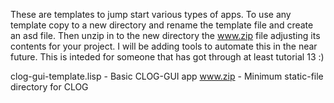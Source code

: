 These are templates to jump start various types of apps. To use any template
copy to a new directory and rename the template file and create an asd file.
Then unzip in to the new directory the www.zip file adjusting its
contents for your project. I will be adding tools to automate this in the
near future. This is inteded for someone that has got through at least
tutorial 13 :)

clog-gui-template.lisp - Basic CLOG-GUI app
www.zip                - Minimum static-file directory for CLOG
